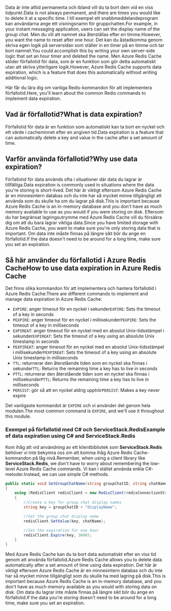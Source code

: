 <span data-ttu-id="cb289-101">Data är inte alltid permanenta och ibland vill du ta bort dem vid en viss tidpunkt.</span><span class="sxs-lookup"><span data-stu-id="cb289-101">Data is not always permanent, and there are times you would like to delete it at a specific time.</span></span> <span data-ttu-id="cb289-102">I till exempel ett snabbmeddelandeprogram kan användarna ange ett visningsnamn för gruppchatten.</span><span class="sxs-lookup"><span data-stu-id="cb289-102">For example, in your instant messaging application, users can set the display name of the group chat.</span></span> <span data-ttu-id="cb289-103">Men du vill att namnet ska återställas efter en timme.</span><span class="sxs-lookup"><span data-stu-id="cb289-103">However, you want the name to reset after one hour.</span></span> <span data-ttu-id="cb289-104">Det kan du åstadkomma genom skriva egen logik på serversidan som ställer in en timer på en timme och tar bort namnet.</span><span class="sxs-lookup"><span data-stu-id="cb289-104">You could accomplish this by writing your own server-side logic that set an hour timer and deleted the name.</span></span> <span data-ttu-id="cb289-105">Men Azure Redis Cache stöder förfallotid för data, som är en funktion som gör detta automatiskt utan att skriva ytterligare logik.</span><span class="sxs-lookup"><span data-stu-id="cb289-105">However, Azure Redis Cache supports data expiration, which is a feature that does this automatically without writing additional logic.</span></span>

<span data-ttu-id="cb289-106">Här får du lära dig om vanliga Redis-kommandon för att implementera förfallotid.</span><span class="sxs-lookup"><span data-stu-id="cb289-106">Here, you'll learn about the common Redis commands to implement data expiration.</span></span>

## <a name="what-is-data-expiration"></a><span data-ttu-id="cb289-107">Vad är förfallotid?</span><span class="sxs-lookup"><span data-stu-id="cb289-107">What is data expiration?</span></span>

<span data-ttu-id="cb289-108">Förfallotid för data är en funktion som automatiskt kan ta bort en nyckel och ett värde i cacheminnet efter en angiven tid.</span><span class="sxs-lookup"><span data-stu-id="cb289-108">Data expiration is a feature that can automatically delete a key and value in the cache after a set amount of time.</span></span>

## <a name="why-use-data-expiration"></a><span data-ttu-id="cb289-109">Varför använda förfallotid?</span><span class="sxs-lookup"><span data-stu-id="cb289-109">Why use data expiration?</span></span>

<span data-ttu-id="cb289-110">Förfallotid för data används ofta i situationer där data du lagrar är tillfälliga.</span><span class="sxs-lookup"><span data-stu-id="cb289-110">Data expiration is commonly used in situations where the data you're storing is short-lived.</span></span>  <span data-ttu-id="cb289-111">Det här är viktigt eftersom Azure Redis Cache är en minnesintern databas och du inte har så mycket minne tillgängligt att använda som du skulle ha om du lagrar på disk.</span><span class="sxs-lookup"><span data-stu-id="cb289-111">This is important because Azure Redis Cache is an in-memory database and you don't have as much memory available to use as you would if you were storing on disk.</span></span> <span data-ttu-id="cb289-112">Eftersom du har begränsat lagringsutrymme med Azure Redis Cache vill du försäkra dig om att du bara lagrar viktiga data.</span><span class="sxs-lookup"><span data-stu-id="cb289-112">Since you have limited storage with Azure Redis Cache, you want to make sure you're only storing data that is important.</span></span> <span data-ttu-id="cb289-113">Om data inte måste finnas på längre sikt bör du ange en förfallotid.</span><span class="sxs-lookup"><span data-stu-id="cb289-113">If the data doesn't need to be around for a long time, make sure you set an expiration.</span></span>

## <a name="how-to-use-data-expiration-in-azure-redis-cache"></a><span data-ttu-id="cb289-114">Så här använder du förfallotid i Azure Redis Cache</span><span class="sxs-lookup"><span data-stu-id="cb289-114">How to use data expiration in Azure Redis Cache</span></span>

<span data-ttu-id="cb289-115">Det finns olika kommandon för att implementera och hantera förfallotid i Azure Redis Cache:</span><span class="sxs-lookup"><span data-stu-id="cb289-115">There are different commands to implement and manage data expiration in Azure Redis Cache:</span></span>

- <span data-ttu-id="cb289-116">`EXPIRE`: anger timeout för en nyckel i sekunder</span><span class="sxs-lookup"><span data-stu-id="cb289-116">`EXPIRE`: Sets the timeout of a key in seconds</span></span>
- <span data-ttu-id="cb289-117">`PEXPIRE`: anger timeout för en nyckel i millisekunder</span><span class="sxs-lookup"><span data-stu-id="cb289-117">`PEXPIRE`: Sets the timeout of a key in milliseconds</span></span>
- <span data-ttu-id="cb289-118">`EXPIREAT`: anger timeout för en nyckel med en absolut Unix-tidsstämpel i sekunder</span><span class="sxs-lookup"><span data-stu-id="cb289-118">`EXPIREAT`: Sets the timeout of a key using an absolute Unix timestamp in seconds</span></span>
- <span data-ttu-id="cb289-119">`PEXPIREAT`: anger timeout för en nyckel med en absolut Unix-tidsstämpel i millisekunder</span><span class="sxs-lookup"><span data-stu-id="cb289-119">`PEXPIREAT`: Sets the timeout of a key using an absolute Unix timestamp in milliseconds</span></span>
- <span data-ttu-id="cb289-120">`TTL`: returnerar den återstående tiden som en nyckel ska finnas i sekunder</span><span class="sxs-lookup"><span data-stu-id="cb289-120">`TTL`: Returns the remaining time a key has to live in seconds</span></span>
- <span data-ttu-id="cb289-121">`PTTL`: returnerar den återstående tiden som en nyckel ska finnas i millisekunder</span><span class="sxs-lookup"><span data-stu-id="cb289-121">`PTTL`: Returns the remaining time a key has to live in milliseconds</span></span>
- <span data-ttu-id="cb289-122">`PERSIST`: gör så att en nyckel aldrig upphör</span><span class="sxs-lookup"><span data-stu-id="cb289-122">`PERSIST`: Makes a key never expire</span></span>

<span data-ttu-id="cb289-123">Det vanligaste kommandot är `EXPIRE` och vi använder det genom hela modulen.</span><span class="sxs-lookup"><span data-stu-id="cb289-123">The most common command is `EXPIRE`, and we'll use it throughout this module.</span></span>

### <a name="example-of-data-expiration-using-c-and-servicestackredis"></a><span data-ttu-id="cb289-124">Exempel på förfallotid med C# och ServiceStack.Redis</span><span class="sxs-lookup"><span data-stu-id="cb289-124">Example of data expiration using C# and ServiceStack.Redis</span></span>

<span data-ttu-id="cb289-125">Kom ihåg att vid användning av ett klientbibliotek som **ServiceStack.Redis** behöver vi inte bekymra oss om att komma ihåg Azure Redis Cache-kommandon på låg nivå.</span><span class="sxs-lookup"><span data-stu-id="cb289-125">Remember, when using a client library like **ServiceStack.Redis**, we don't have to worry about remembering the low-level Azure Redis Cache commands.</span></span> <span data-ttu-id="cb289-126">Vi kan i stället använda enkla C#-metoder.</span><span class="sxs-lookup"><span data-stu-id="cb289-126">Instead, we can use simple C# methods.</span></span>

```csharp
public static void SetGroupChatName(string groupChatID, string chatName)
{
    using (RedisClient redisClient = new RedisClient(redisConnectionString))
    {
        //Create a key for group chat display names
        string key = groupChatID + "displayName";

        //Set the group chat display name
        redisClient.SetValue(key, chatName);

        //Set the expiration for one hour
        redisClient.Expire(key, 3600);
    }
}
```

<span data-ttu-id="cb289-127">Med Azure Redis Cache kan du ta bort data automatiskt efter en viss tid genom att använda förfallotid.</span><span class="sxs-lookup"><span data-stu-id="cb289-127">Azure Redis Cache allows you to delete data automatically after a set amount of time using data expiration.</span></span> <span data-ttu-id="cb289-128">Det här är viktigt eftersom Azure Redis Cache är en minnesintern databas och du inte har så mycket minne tillgängligt som du skulle ha med lagring på disk.</span><span class="sxs-lookup"><span data-stu-id="cb289-128">This is important because Azure Redis Cache is an in-memory database, and you don't have as much memory available as you would with storing data on disk.</span></span> <span data-ttu-id="cb289-129">Om data du lagrar inte måste finnas på längre sikt bör du ange en förfallotid.</span><span class="sxs-lookup"><span data-stu-id="cb289-129">If the data you're storing doesn't need to be around for a long time, make sure you set an expiration.</span></span>